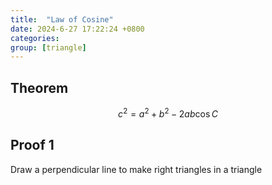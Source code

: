 ```yaml
---
title:  "Law of Cosine"
date: 2024-6-27 17:22:24 +0800
categories: 
group: [triangle]
---
```


## Theorem 

$$
c^2 = a^2 + b^2 - 2ab\cos C
$$

## Proof 1

Draw a perpendicular line to make right triangles in a triangle 
